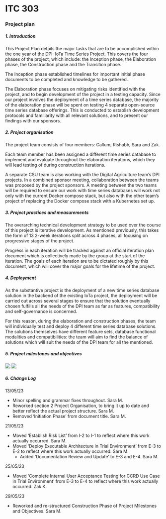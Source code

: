 #
# ITC 303

### Project plan

##### 1. Introduction

This Project Plan details the major tasks that are to be accomplished within the one year of the DPI: IoTa Time Series Project. This covers the four phases of the project, which include: the Inception phase, the Elaboration phase, the Construction phase and the Transition phase.

The Inception phase established timelines for important initial phase documents to be completed and knowledge to be gathered.

The Elaboration phase focuses on mitigating risks identified with the project, and to begin development of the project in a testing capacity. Since our project involves the deployment of a time series database, the majority of the elaboration phase will be spent on testing 4 separate open-source time series database offerings. This is conducted to establish development protocols and familiarity with all relevant solutions, and to present our findings with our sponsors.

##### 2. Project organisation

The project team consists of four members: Callum, Rishabh, Sara and Zak. 

Each team member has been assigned a different time series database to implement and evaluate throughout the elaboration iterations, which they will lead testing of during construction iterations. 

A separate CSU team is also working with the Digital Agriculture team’s DPI projects. In a combined sponsor meeting, collaboration between the teams was proposed by the project sponsors. A meeting between the two teams will be required to ensure our work with time series databases will work not only with the current Docker compose stack, but also with the other team’s project of replacing the Docker compose stack with a Kubernetes set up.

##### 3. Project practices and measurements 

The overarching technical development strategy to be used over the course of this project is iterative development. As mentioned previously, this takes the form of 13 2-week iterations split across 4 phases, all focusing on progressive stages of the project. 

Progress in each iteration will be tracked against an official iteration plan document which is collectively made by the group at the start of the iteration. The goals of each iteration are to be dictated roughly by this document, which will cover the major goals for the lifetime of the project.

##### 4. Deployment

As the substantive project is the deployment of a new time series database solution in the backend of the existing IoTa project, the deployment will be carried out across several stages to ensure that the solution eventually chosen fulfills all the needs of the DPI team as far as features, compatibility and self-governance is concerned.

For this reason, during the elaboration and construction phases, the team will individually test and deploy 4 different time series database solutions. The solutions themselves have different feature sets, database functional modalities and compatibilities: the team will aim to find the balance of solutions which will suit the needs of the DPI team for all the mentioned.

##### 5. Project milestones and objectives
![](https://github.com/ZakhaevK/itc303-team3-broker/blob/master/303/docs/media/project_plan_1.png?raw=true)
![](https://github.com/ZakhaevK/itc303-team3-broker/blob/master/303/docs/media/project_plan_2.png?raw=true)

##### 6. Change Log
13/05/23
  - Minor spelling and grammar fixes throughout. Sara M.
  - Reworked section 2 Project Organisation, to bring it up to date and better reflect the actual project structure. Sara M.
  - Removed ‘Initiation Phase’ from document title. Sara M.

21/05/23
  - Moved ‘Establish Risk List’ from I-2 to I-1 to reflect where this work actually occurred. Sara M.
  - Moved ‘Deploy Executable Architecture in Trial Environment’ from E-3 to E-2 to reflect where this work actually occurred. Sara M.
	- Added ‘Documentation Review and Update’ to E-3 and E-4. Sara M.

25/05/23
  - Moved ‘Complete Internal User Acceptance Testing for CCRD Use Case in Trial Environment’ from E-3 to E-4 to reflect where this work actually occurred. Zak K.

29/05/23
  - Reworked and re-structured Construction Phase of Project Milestones and Objectives. Sara M.


